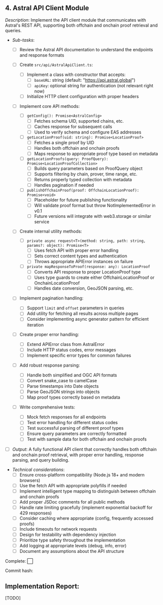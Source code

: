 ## **4. Astral API Client Module**  
  *Description*: Implement the API client module that communicates with Astral's REST API, supporting both offchain and onchain proof retrieval and queries.
   
   - *Sub-tasks*: 
     - [ ] Review the Astral API documentation to understand the endpoints and response formats
     
     - [ ] Create `src/api/AstralApiClient.ts`:
       - [ ] Implement a class with constructor that accepts:
         - [ ] `baseURL`: string (default: "https://api.astral.global")
         - [ ] `apiKey`: optional string for authentication (not relevant right now)
       - [ ] Initialize HTTP client configuration with proper headers
     
     - [ ] Implement core API methods:
       - [ ] `getConfig(): Promise<AstralConfig>` 
         - [ ] Fetches schema UID, supported chains, etc.
         - [ ] Caches response for subsequent calls
         - [ ] Used to verify schema and configure EAS addresses
       
       - [ ] `getLocationProof(uid: string): Promise<LocationProof>`
         - [ ] Fetches a single proof by UID
         - [ ] Handles both offchain and onchain proofs
         - [ ] Maps response to appropriate proof type based on metadata
       
       - [ ] `getLocationProofs(query: ProofQuery): Promise<LocationProofCollection>`
         - [ ] Builds query parameters based on ProofQuery object
         - [ ] Supports filtering by chain, prover, time range, etc.
         - [ ] Returns properly typed collection with metadata
         - [ ] Handles pagination if needed
       
       - [ ] `publishOffchainProof(proof: OffchainLocationProof): Promise<void>`
         - [ ] Placeholder for future publishing functionality
         - [ ] Will validate proof format but throw NotImplementedError in v0.1
         - [ ] Future versions will integrate with web3.storage or similar service
     
     - [ ] Create internal utility methods:
       - [ ] `private async request<T>(method: string, path: string, params?: object): Promise<T>`
         - [ ] Uses fetch API with proper error handling
         - [ ] Sets correct content types and authentication
         - [ ] Throws appropriate APIError instances on failure
       
       - [ ] `private mapResponseToProof(response: any): LocationProof`
         - [ ] Converts API response to proper LocationProof type
         - [ ] Uses type guards to create either OffchainLocationProof or OnchainLocationProof
         - [ ] Handles date conversion, GeoJSON parsing, etc.
     
     - [ ] Implement pagination handling:
       - [ ] Support `limit` and `offset` parameters in queries
       - [ ] Add utility for fetching all results across multiple pages
       - [ ] Consider implementing async generator pattern for efficient iteration
     
     - [ ] Create proper error handling:
       - [ ] Extend APIError class from AstralError
       - [ ] Include HTTP status codes, error messages
       - [ ] Implement specific error types for common failures
     
     - [ ] Add robust response parsing:
       - [ ] Handle both simplified and OGC API formats
       - [ ] Convert snake_case to camelCase
       - [ ] Parse timestamps into Date objects
       - [ ] Parse GeoJSON strings into objects
       - [ ] Map proof types correctly based on metadata
     
     - [ ] Write comprehensive tests:
       - [ ] Mock fetch responses for all endpoints
       - [ ] Test error handling for different status codes
       - [ ] Test successful parsing of different proof types
       - [ ] Ensure query parameters are correctly formatted
       - [ ] Test with sample data for both offchain and onchain proofs
     
   - [ ] *Output*: A fully functional API client that correctly handles both offchain and onchain proof retrieval, with proper error handling, response parsing, and query building.
   
   - *Technical considerations*: 
     - [ ] Ensure cross-platform compatibility (Node.js 18+ and modern browsers)
     - [ ] Use the fetch API with appropriate polyfills if needed
     - [ ] Implement intelligent type mapping to distinguish between offchain and onchain proofs
     - [ ] Add proper JSDoc comments for all public methods
     - [ ] Handle rate limiting gracefully (implement exponential backoff for 429 responses)
     - [ ] Consider caching where appropriate (config, frequently accessed proofs)
     - [ ] Include timeouts for network requests
     - [ ] Design for testability with dependency injection
     - [ ] Prioritize type safety throughout the implementation
     - [ ] Add logging at appropriate levels (debug, info, error)
     - [ ] Document any assumptions about the API structure

Complete: ⬜️

Commit hash: <todo>

## Implementation Report:

[TODO]
